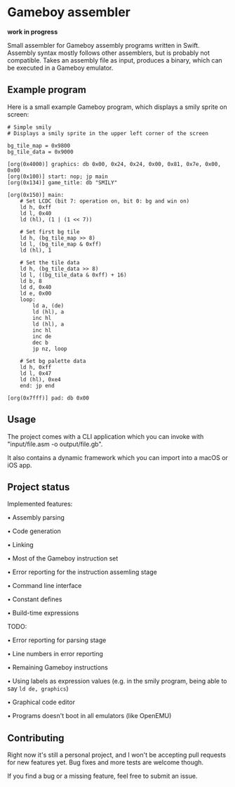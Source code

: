 # Gameboy assembler

**work in progress**

Small assembler for Gameboy assembly programs written in Swift.
Assembly syntax mostly follows other assemblers, but is probably not compatible.
Takes an assembly file as input, produces a binary, which can be executed in a Gameboy emulator.

## Example program

Here is a small example Gameboy program, which displays a smily sprite on screen:

```assembly
# Simple smily
# Displays a smily sprite in the upper left corner of the screen

bg_tile_map = 0x9800
bg_tile_data = 0x9000

[org(0x4000)] graphics: db 0x00, 0x24, 0x24, 0x00, 0x81, 0x7e, 0x00, 0x00
[org(0x100)] start: nop; jp main
[org(0x134)] game_title: db "SMILY"

[org(0x150)] main:
	# Set LCDC (bit 7: operation on, bit 0: bg and win on)
	ld h, 0xff
	ld l, 0x40
	ld (hl), (1 | (1 << 7))

	# Set first bg tile
	ld h, (bg_tile_map >> 8)
	ld l, (bg_tile_map & 0xff)
	ld (hl), 1

	# Set the tile data
	ld h, (bg_tile_data >> 8)
	ld l, ((bg_tile_data & 0xff) + 16)
	ld b, 8
	ld d, 0x40
	ld e, 0x00
	loop:
		ld a, (de)
		ld (hl), a
		inc hl
		ld (hl), a
		inc hl
		inc de
		dec b
		jp nz, loop

	# Set bg palette data
	ld h, 0xff
	ld l, 0x47
	ld (hl), 0xe4
	end: jp end

[org(0x7fff)] pad: db 0x00
```

## Usage

The project comes with a CLI application which you can invoke with "input/file.asm -o output/file.gb".

It also contains a dynamic framework which you can import into a macOS or iOS app.

## Project status

Implemented features:

• Assembly parsing

• Code generation

• Linking

• Most of the Gameboy instruction set

• Error reporting for the instruction assemling stage

• Command line interface

• Constant defines

• Build-time expressions

TODO:

• Error reporting for parsing stage

• Line numbers in error reporting

• Remaining Gameboy instructions

• Using labels as expression values (e.g. in the smily program, being able to say `ld de, graphics`)

• Graphical code editor

• Programs doesn't boot in all emulators (like OpenEMU)

## Contributing

Right now it's still a personal project, and I won't be accepting pull requests for new features yet. Bug fixes and more tests are welcome though.

If you find a bug or a missing feature, feel free to submit an issue.
